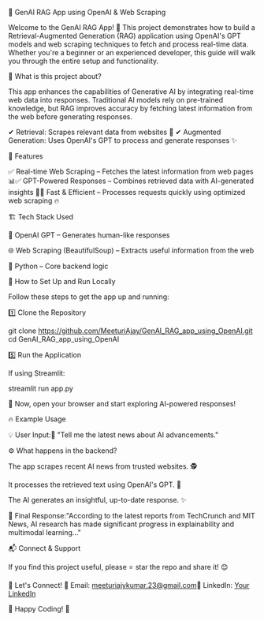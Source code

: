 🌟 GenAI RAG App using OpenAI & Web Scraping

Welcome to the GenAI RAG App! 🚀 This project demonstrates how to build a Retrieval-Augmented Generation (RAG) application using OpenAI's GPT models and web scraping techniques to fetch and process real-time data. Whether you're a beginner or an experienced developer, this guide will walk you through the entire setup and functionality.

📌 What is this project about?

This app enhances the capabilities of Generative AI by integrating real-time web data into responses. Traditional AI models rely on pre-trained knowledge, but RAG improves accuracy by fetching latest information from the web before generating responses.

✔ Retrieval: Scrapes relevant data from websites 📡
✔ Augmented Generation: Uses OpenAI's GPT to process and generate responses ✨

🚀 Features

✅ Real-time Web Scraping – Fetches the latest information from web pages 📊✅ GPT-Powered Responses – Combines retrieved data with AI-generated insights 🤖✅ Fast & Efficient – Processes requests quickly using optimized web scraping 🔥

🏗️ Tech Stack Used

🧠 OpenAI GPT – Generates human-like responses

🌐 Web Scraping (BeautifulSoup) – Extracts useful information from the web

🐍 Python – Core backend logic

🎯 How to Set Up and Run Locally

Follow these steps to get the app up and running:

1️⃣ Clone the Repository

git clone https://github.com/MeeturiAjay/GenAI_RAG_app_using_OpenAI.git
cd GenAI_RAG_app_using_OpenAI

5️⃣ Run the Application

If using Streamlit:

 streamlit run app.py
 

🎉 Now, open your browser and start exploring AI-powered responses!

🔥 Example Usage

💡 User Input:📝 "Tell me the latest news about AI advancements."

⚙️ What happens in the backend?

The app scrapes recent AI news from trusted websites. 🕵️

It processes the retrieved text using OpenAI's GPT. 🧠

The AI generates an insightful, up-to-date response. ✨

📜 Final Response:"According to the latest reports from TechCrunch and MIT News, AI research has made significant progress in explainability and multimodal learning..."


📬 Connect & Support

If you find this project useful, please ⭐ star the repo and share it! 😊

👥 Let's Connect!
📧 Email: meeturiajykumar.23@gmail.com💼 LinkedIn: [Your LinkedIn](https://www.linkedin.com/in/meeturi-ajay-kumar-a02743248/) 

🚀 Happy Coding! 🎉

